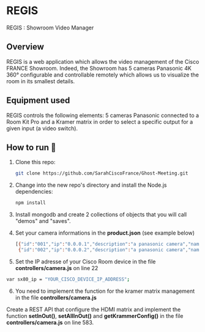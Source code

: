 # REGIS

REGIS : Showroom Video Manager

## Overview

REGIS is a web application which allows the video management of the Cisco FRANCE Showroom. Indeed, the Showroom has 5 cameras Panasonic 4K 360° configurable and controllable remotely which allows us to visualize the room in its smallest details.

## Equipment used

REGIS controls the following elements: 5 cameras Panasonic connected to a Room Kit Pro and a Kramer matrix in order to select a specific output for a given input (a video switch).

## How to run 🔨

1. Clone this repo:

   ```sh
   git clone https://github.com/SarahCiscoFrance/Ghost-Meeting.git
   ```

2. Change into the new repo's directory and install the Node.js dependencies:

   ```sh
   npm install
   ```

3. Install mongodb and create 2 collections of objects that you will call "demos" and "saves".

4. Set your camera informations in the **product.json** (see example below)

   ```sh
   [{"id":"001","ip":"0.0.0.1","description":"a panasonic camera","name":"Cam n°1"},
    {"id":"002","ip":"0.0.0.2","description":"a panasonic camera","name":"Cam n°2"}]
   ```

5. Set the IP adresse of your Cisco Room device in the file **controllers/camera.js** on line 22

```sh
var sx80_ip = "YOUR_CISCO_DEVICE_IP_ADDRESS";
```

6. You need to implement the function for the kramer matrix management in the file **controllers/camera.js**

Create a REST API that configure the HDMI matrix and implement the function **setInOut()**, **setAllInOut()** and **getKrammerConfig()**
in the file **controllers/camera.js** on line 583.
